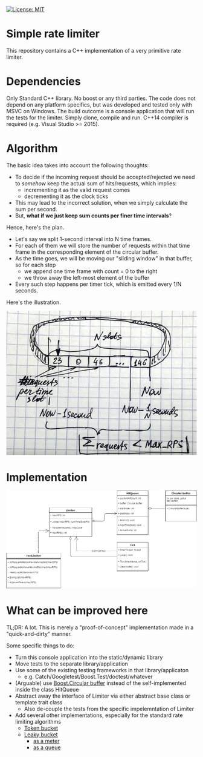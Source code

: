 [![License: MIT](https://img.shields.io/badge/License-MIT-yellow.svg)](https://opensource.org/licenses/MIT)

# Simple rate limiter

This repository contains a C++ implementation of a very primitive rate limiter.

# Dependencies

Only Standard C++ library. No boost or any third parties.
The code does not depend on any platform specifics, but was developed and tested only with MSVC on Windows.
The build outcome is a console application that will run the tests for the limiter. Simply clone, compile and run.
C++14 compiler is required (e.g. Visual Studio >= 2015).

# Algorithm

The basic idea takes into account the following thoughts:

+ To decide if the incoming request should be accepted/rejected we need to *somehow* keep the actual sum of hits/requests, which implies:
  * incrementing it as the valid request comes
  * decrementing it as the clock ticks
+ This may lead to the incorrect solution, when we simply calculate the sum per second.
+ But, **what if we just keep sum counts per finer time intervals**?

Hence, here's the plan.

+ Let's say we split 1-second interval into N time frames.
+ For each of them we will store the number of requests within that time frame in the corresponding element of the circular buffer.
+ As the time goes, we will be moving our "sliding window" in that buffer, so for each step
  * we append one time frame with count = 0 to the right
  * we throw away the left-most element of the buffer
+ Every such step happens per timer tick, which is emitted every 1/N seconds.

Here's the illustration.

![Alt](i/algo.jpg)

# Implementation

![Alt](i/classes_diagram.png)

# What can be improved here

TL;DR: A lot.
This is merely a "proof-of-concept" implementation made in a "quick-and-dirty" manner.

Some specific things to do:

+ Turn this console application into the static/dynamic library
+ Move tests to the separate library/application
+ Use some of the existing testing frameworks in that library/applicaton
  + e.g. Catch/Googletest/Boost.Test/doctest/whatever
+ (Arguable) use [Boost.Circular buffer](http://www.boost.org/doc/libs/1_64_0/doc/html/circular_buffer.html) instead of the self-implemented inside the class HitQueue
+ Abstract away the interface of Limiter via either abstract base class or template trait class
  + Also de-couple the tests from the specific impelemntation of Limiter
+ Add several other implementations, especially for the standard rate limiting algorithms
  + [Token bucket](https://en.m.wikipedia.org/wiki/Token_bucket)
  + [Leaky bucket](https://en.m.wikipedia.org/wiki/Leaky_bucket)
    + [as a meter](https://en.m.wikipedia.org/wiki/Leaky_bucket#The_Leaky_Bucket_Algorithm_as_a_Meter)
    + [as a queue](https://en.m.wikipedia.org/wiki/Leaky_bucket#The_Leaky_Bucket_Algorithm_as_a_Queue)